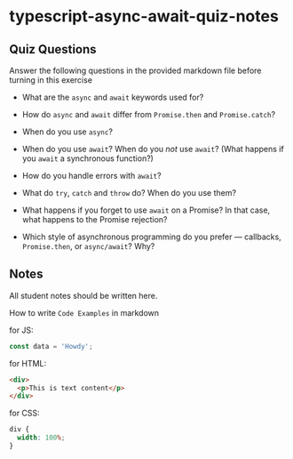 # typescript-async-await-quiz-notes

## Quiz Questions

Answer the following questions in the provided markdown file before turning in this exercise

- What are the `async` and `await` keywords used for?

  >

- How do `async` and `await` differ from `Promise.then` and `Promise.catch`?

  >

- When do you use `async`?

  >

- When do you use `await`? When do you _not_ use `await`? (What happens if you `await` a synchronous function?)

  >

- How do you handle errors with `await`?

  >

- What do `try`, `catch` and `throw` do? When do you use them?

  >

- What happens if you forget to use `await` on a Promise? In that case, what happens to the Promise rejection?

  >

- Which style of asynchronous programming do you prefer — callbacks, `Promise.then`, or `async/await`? Why?

  >

## Notes

All student notes should be written here.

How to write `Code Examples` in markdown

for JS:

```javascript
const data = 'Howdy';
```

for HTML:

```html
<div>
  <p>This is text content</p>
</div>
```

for CSS:

```css
div {
  width: 100%;
}
```
